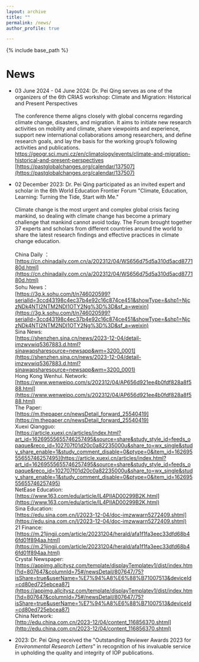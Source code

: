 ```yaml
---
layout: archive
title: ""
permalink: /news/
author_profile: true

---
```


{% include base_path %}


News 
======
* 03 June 2024 - 04 June 2024: Dr. Pei Qing serves as one of the organizers of the 6th CRIAS workshop: Climate and Migration: Historical and Present Perspectives<br><br>
The conference theme aligns closely with global concerns regarding climate change, disasters, and migration. It aims to initiate new research activities on mobility and climate, share viewpoints and experience, support new international collaborations among researchers, and define research goals, and lay the basis for the working group’s following activities and publications.<br>
<a href="https://geogr.sci.muni.cz/en/climatology/events/climate-and-migration-historical-and-present-perspectives">https://geogr.sci.muni.cz/en/climatology/events/climate-and-migration-historical-and-present-perspectives</a><br>
[https://pastglobalchanges.org/calendar/137507](https://pastglobalchanges.org/calendar/137507)

* 02 December 2023: Dr. Pei Qing participated as an invited expert and scholar in the 6th World Education Frontier Forum "Climate, Education, Learning: Turning the Tide, Start with Me."<br><br>
Climate change is the most urgent and complex global crisis facing mankind, so dealing with climate change has become a primary challenge that mankind cannot avoid today. The Forum brought together 37 experts and scholars from different countries around the world to share the latest research findings and effective practices in climate change education.<br><br>
China Daily ：<br>
[https://cn.chinadaily.com.cn/a/202312/04/WS656d75d5a310d5acd877180d.html](https://cn.chinadaily.com.cn/a/202312/04/WS656d75d5a310d5acd877180d.html)<br>
Sohu News：<br>
[https://3g.k.sohu.com/t/n746020599?serialId=3ccd43198c4ec37b4e92c16c874ce451&showType=&shp1=NjczNDk4NTI2NTM2NDI1OTY2Ng%3D%3D&sf_a=weixin](https://3g.k.sohu.com/t/n746020599?serialId=3ccd43198c4ec37b4e92c16c874ce451&showType=&shp1=NjczNDk4NTI2NTM2NDI1OTY2Ng%3D%3D&sf_a=weixin)<br>
Sina News:<br>
[https://shenzhen.sina.cn/news/2023-12-04/detail-imzwvwiq5367883.d.html?sinawapsharesource=newsapp&wm=3200_0001](https://shenzhen.sina.cn/news/2023-12-04/detail-imzwvwiq5367883.d.html?sinawapsharesource=newsapp&wm=3200_0001)<br>
Hong Kong Wenhui. Network:<br>
[https://www.wenweipo.com/s/202312/04/AP656d921ee4b0fdf828a8f588.html](https://www.wenweipo.com/s/202312/04/AP656d921ee4b0fdf828a8f588.html)<br>
The Paper:<br>
[https://m.thepaper.cn/newsDetail_forward_25540419](https://m.thepaper.cn/newsDetail_forward_25540419)<br>
Xuexi Qiangguo:<br>
[https://article.xuexi.cn/articles/index.html?art_id=16269555655746257495&source=share&study_style_id=feeds_opaque&reco_id=102707f01d20c0a82235000u&share_to=wx_single&study_share_enable=1&study_comment_disable=0&ptype=0&item_id=16269555655746257495](https://article.xuexi.cn/articles/index.html?art_id=16269555655746257495&source=share&study_style_id=feeds_opaque&reco_id=102707f01d20c0a82235000u&share_to=wx_single&study_share_enable=1&study_comment_disable=0&ptype=0&item_id=16269555655746257495)<br>
NetEase Education:<br>
[https://www.163.com/edu/article/IL4PIIAD00299B2K.html](https://www.163.com/edu/article/IL4PIIAD00299B2K.html)<br>
Sina Education:<br>
[https://edu.sina.com.cn/l/2023-12-04/doc-imzwwarn5272409.shtml](https://edu.sina.com.cn/l/2023-12-04/doc-imzwwarn5272409.shtml)<br>
21 Finance: <br>
[https://m.21jingji.com/article/20231204/herald/afa1f1fa3eec33dfd68b46fd01f894aa.html](https://m.21jingji.com/article/20231204/herald/afa1f1fa3eec33dfd68b46fd01f894aa.html)<br>
Crystal Newspaper:<br>
[https://appimg.allcitysz.com/template/displayTemplatev1/dist/index.html?id=807647&columnId=75#/newsDetail/807647/75?isShare=true&userName=%E7%94%A8%E6%88%B71007513&deviceId=cd80ed725ebcea87](https://appimg.allcitysz.com/template/displayTemplatev1/dist/index.html?id=807647&columnId=75#/newsDetail/807647/75?isShare=true&userName=%E7%94%A8%E6%88%B71007513&deviceId=cd80ed725ebcea87)<br>
China Network:<br>
[http://edu.china.com.cn/2023-12/04/content_116856370.shtml](http://edu.china.com.cn/2023-12/04/content_116856370.shtml)

* 2023: Dr. Pei Qing received the "Outstanding Reviewer Awards 2023 for *Environmental Research Letters*" in recognition of his invaluable service in upholding the quality and integrity of IOP publications.



